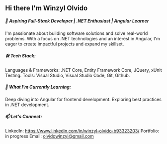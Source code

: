 ## Hi there I'm Winzyl Olvido

##### 🌟 Aspiring Full-Stack Developer | .NET Enthusiast | Angular Learner
I'm passionate about building software solutions and solve real-world problems. With a focus on .NET technologies and an interest in Angular, I'm eager to create impactful projects and expand my skillset.

##### 🛠️ Tech Stack:
Languages & Frameworks: .NET Core, Entity Framework Core, JQuery, xUnit Testing.
Tools: Visual Studio, Visual Studio Code, Git, Github.

##### 🌱 What I'm Currently Learning:
Deep diving into Angular for frontend development.
Exploring best practices in .NET development.

##### 📫 Let's Connect:
LinkedIn: https://www.linkedin.com/in/winzyl-olvido-b93323203/
Portfolio: in progress
Email: olvidowinzyl@gmail.com
<!--
**wolvido/wolvido** is a ✨ _special_ ✨ repository because its `README.md` (this file) appears on your GitHub profile.

Here are some ideas to get you started:

- 🔭 I’m currently working on ...
- 🌱 I’m currently learning ...
- 👯 I’m looking to collaborate on ...
- 🤔 I’m looking for help with ...
- 💬 Ask me about ...
- 📫 How to reach me: ...
- 😄 Pronouns: ...
- ⚡ Fun fact: ...
-->
